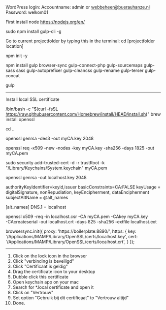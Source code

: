 <!-- Boilerplate for WordPress development -->
WordPress login:
Accountname: admin or webbeheer@buerauhanze.nl
Password: welkom01

<!-- Install Gulp with Browsersync, PHP server watch, Sass compiler & minify, JavaScript combine & minify -->
First install node https://nodejs.org/en/

<!-- Install Gulp CLI -->
sudo npm install gulp-cli -g


<!-- Install NPM packages -->
Go to current projectfolder by typing this in the terminal:
cd [projectfolder location]

<!-- Create package.json -->
npm init -y

<!-- Install pakkages (node_modules) -->
npm install gulp browser-sync gulp-connect-php gulp-sourcemaps gulp-sass sass gulp-autoprefixer gulp-cleancss gulp-rename gulp-terser gulp-concat

<!-- Start Gulp in project -->
gulp


----------------------------------------

Install local SSL certificate

<!-- Install openSSL -->
/bin/bash -c "$(curl -fsSL https://raw.githubusercontent.com/Homebrew/install/HEAD/install.sh)"
brew install openssl

<!-- Go to folder where you want to store the certificates -->
cd ..

<!-- Generate private key -->
openssl genrsa -des3 -out myCA.key 2048

<!-- Generate root certificate -->
openssl req -x509 -new -nodes -key myCA.key -sha256 -days 1825 -out myCA.pem

<!-- Install root certificate on MacOs -->
sudo security add-trusted-cert -d -r trustRoot -k "/Library/Keychains/System.keychain" myCA.pem


<!-- Generate CA-Signed Certificates for localhost -->
openssl genrsa -out localhost.key 2048

<!-- Put the text beluw in a text file with the name: localhost.ext -->
authorityKeyIdentifier=keyid,issuer
basicConstraints=CA:FALSE
keyUsage = digitalSignature, nonRepudiation, keyEncipherment, dataEncipherment
subjectAltName = @alt_names

[alt_names]
DNS.1 = localhost

<!-- Run the command to create localhost.crt -->
openssl x509 -req -in localhost.csr -CA myCA.pem -CAkey myCA.key \
-CAcreateserial -out localhost.crt -days 825 -sha256 -extfile localhost.ext


<!-- Example to use localhost.crt with Gulp BrowserSync:  -->
browsersync.init({
    proxy: 'https://boilerplate:8890/',
    https: {
        key: '/Applications/MAMP/Library/OpenSSL/certs/localhost.key',
        cert: '/Applications/MAMP/Library/OpenSSL/certs/localhost.crt',
    }
});


----------------------------------------

<!-- To accept *.local certificates in Chrome -->
1. Click on the lock icon in the browser
2. Click "verbinding is beveiligd"
3. Click "Certificaat is geldig"
4. Drag the certificate icon to your desktop
5. Dubble click this certificate
6. Open keychain app on your mac
7. Search for *.local certificate and open it
8. Click on "Vertrouw"
9. Set option "Gebruik bij dit certificaat" to "Vertrouw altijd"
10. Done.
